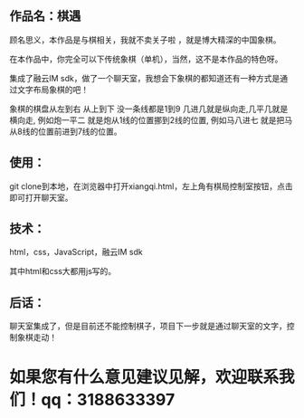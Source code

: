 ## 作品名：棋遇

顾名思义，本作品是与棋相关，我就不卖关子啦 ，就是博大精深的中国象棋。

在本作品中，你完全可以下传统象棋（单机），当然，这不是本作品的特色呀。

集成了融云IM  sdk，做了一个聊天室，我想会下象棋的都知道还有一种方式是通过文字布局象棋的吧！

象棋的棋盘从左到右 从上到下 没一条线都是1到9 几进几就是纵向走,几平几就是横向走, 例如炮一平二 就是炮从1线的位置挪到2线的位置, 例如马八进七 就是把马从8线的位置前进到7线的位置。

## 使用：

git clone到本地，在浏览器中打开xiangqi.html，左上角有棋局控制室按钮，点击即可打开聊天室。

## 技术：

html，css，JavaScript，融云IM sdk

其中html和css大都用js写的。

## 后话：

聊天室集成了，但是目前还不能控制棋子，项目下一步就是通过聊天室的文字，控制象棋走动！

# 如果您有什么意见建议见解，欢迎联系我们！qq：3188633397